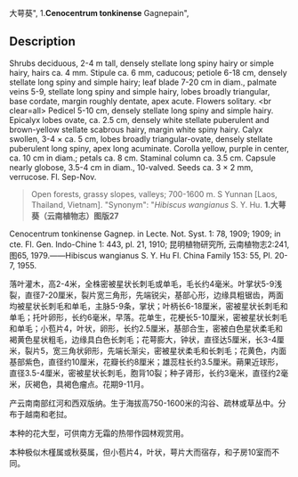 大萼葵",
1.**Cenocentrum tonkinense** Gagnepain",

## Description
Shrubs deciduous, 2-4 m tall, densely stellate long spiny hairy or simple hairy, hairs ca. 4 mm. Stipule ca. 6 mm, caducous; petiole 6-18 cm, densely stellate long spiny and simple hairy; leaf blade 7-20 cm in diam., palmate veins 5-9, stellate long spiny and simple hairy, lobes broadly triangular, base cordate, margin roughly dentate, apex acute. Flowers solitary. &lt;br clear=all&gt; Pedicel 5-10 cm, densely stellate long spiny and simple hairy. Epicalyx lobes ovate, ca. 2.5 cm, densely white stellate puberulent and brown-yellow stellate scabrous hairy, margin white spiny hairy. Calyx swollen, 3-4 × ca. 5 cm, lobes broadly triangular-ovate, densely stellate puberulent long spiny, apex long acuminate. Corolla yellow, purple in center, ca. 10 cm in diam.; petals ca. 8 cm. Staminal column ca. 3.5 cm. Capsule nearly globose, 3.5-4 cm in diam., 10-valved. Seeds ca. 3 × 2 mm, verrucose. Fl. Sep-Nov.

> Open forests, grassy slopes, valleys; 700-1600 m. S Yunnan [Laos, Thailand, Vietnam].
  "Synonym": "*Hibiscus wangianus* S. Y. Hu.
**1.大萼葵（云南植物志）图版27**

Cenocentrum tonkinense Gagnep. in Lecte. Not. Syst. 1: 78, 1909; 1909; in cte. Fl. Gen. Indo-Chine 1: 443, pl. 21, 1910; 昆明植物研究所, 云南植物志2:241, 图65, 1979.——Hibiscus wangianus S. Y. Hu Fl. China Family 153: 55, Pl. 20-7, 1955.

落叶灌木，高2-4米，全株密被星状长刺毛或单毛，毛长约4毫米。叶掌状5-9浅裂，直径7-20厘米，裂片宽三角形，先端锐尖，基部心形，边缘具粗锯齿，两面均被星状长刺毛和单毛，主脉5-9条，掌状；叶柄长6-18厘米，密被星状长刺毛和单毛；托叶卵形，长约6毫米，早落。花单生，花梗长5-10厘米，密被星状长刺毛和单毛；小苞片4，叶状，卵形，长约2.5厘米，基部合生，密被白色星状柔毛和褐黄色星状粗毛，边缘具白色长刺毛；花萼膨大，钟状，直径达5厘米，长3-4厘米，裂片5，宽三角状卵形，先端长渐尖，密被星状柔毛和长刺毛；花黄色，内面基部紫色，直径约10厘米，花瓣长约8厘米；雄蕊柱长约3.5厘米。蒴果近球形，直径3.5-4厘米，密被星状长刺毛，胞背10裂；种子肾形，长约3毫米，直径约2毫米，灰褐色，具褐色瘤点。花期9-11月。

产云南南部红河和西双版纳。生于海拔高750-1600米的沟谷、疏林或草丛中。分布于越南和老挝。

本种的花大型，可供南方无霜的热带作园林观赏用。

本种极似木槿属或秋葵属，但小苞片4，叶状，萼片大而宿存，和子房10室而不同。
